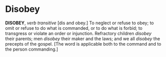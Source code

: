 # Disobey

**DISOBEY**, _verb transitive_ \[dis and obey.\] To neglect or refuse to obey; to omit or refuse to do what is commanded, or to do what is forbid; to transgress or violate an order or injunction. Refractory children _disobey_ their parents; men _disobey_ their maker and the laws; and we all _disobey_ the precepts of the gospel. \[The word is applicable both to the command and to the person commanding.\]